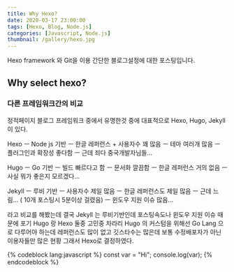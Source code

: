 ```yaml
---
title: Why Hexo?
date: 2020-03-17 23:00:00
tags: [Hexo, Blog, Node.js]
categories: [Javascript, Node.js]
thumbnail: /gallery/hexo.jpg
---
```


Hexo framework 와 Git을 이용 간단한 블로그설정에 대한
포스팅입니다.

<!-- more -->

## Why select hexo?

### 다른 프레임워크간의 비교
정적페이지 블로그 프레임워크 중에서 유명한것 중에 대표적으로 Hexo, Hugo, Jekyll 이 있다.

Hexo
ㅡ Node js 기반
ㅡ 한글 레퍼런스 + 사용자수 꽤 많음
ㅡ 테마 여러개 많음
ㅡ 플러그인과 확장성 좋다함
ㅡ 근데 죄다 중국개발자님들…

Hugo
ㅡ Go 기반
ㅡ 빌드 빠르다고 함
ㅡ 문서화 깔끔함
ㅡ 한글 레퍼런스 거의 없음
ㅡ 사실 뭐가 좋은지 모르겠다…

Jekyll
ㅡ 루비 기반
ㅡ 사용자수 제일 많음
ㅡ 한글 레퍼런스도 제일 많음
ㅡ 근데 느림… ( 10개 포스팅시 5분이상 걸렸음)
ㅡ 윈도우 지원 이슈 많음…

라고 비교를 해봤는데
결국 Jekyll 는 루비기반인데 포스팅속도나 윈도우 지원 이슈 때문에 포기
Hugo 랑 Hexo 둘중 고민중 차라리 Hugo 의 커스텀을 위해선 Go Lang 으로 다루어야 하는데
레퍼런스도 많이 없고 깃스타수는 많은데 보통 수정배포자가 아닌 이용자들만 많은 현황
그래서 Hexo로 결정하였다.

{% codeblock lang:javascript %}
    const var = "Hi";
    console.log(var);
{% endcodeblock %}
